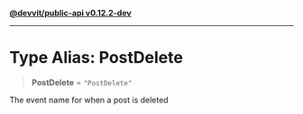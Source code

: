 [**@devvit/public-api v0.12.2-dev**](../README.md)

---

# Type Alias: PostDelete

> **PostDelete** = `"PostDelete"`

The event name for when a post is deleted
